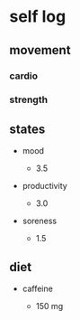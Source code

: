 # self log

## movement 

### cardio

### strength 


## states

- mood

    - 3.5

- productivity

    - 3.0

- soreness 

  - 1.5

## diet

- caffeine

    - 150 mg

